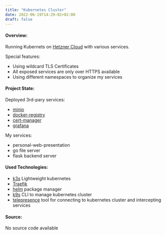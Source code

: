 ```yaml
---
title: "Kubernetes Cluster"
date: 2022-06-19T14:29:02+02:00
draft: false
---
```


#### Overview:
Running Kubernets on [Hetzner Cloud](https://www.hetzner.com/cloud) with various services.

Special features:
* Using wildcard TLS Certificates
* All exposed services are only over HTTPS available
* Using different namespaces to organize my services

#### Project State:
Deployed 3rd-pary services:
* [minio](https://min.io/)
* [docker-registry](https://docs.docker.com/registry/)
* [cert-manager](https://cert-manager.io/)
* [grafana](https://grafana.com/)


My services:
* personal-web-presentation
* go file server
* flask backend server

#### Used Technologies: 
* [k3s](https://k3s.io/) Lightweight kubernetes
* [Traefik](https://traefik.io/traefik/)
* [helm](https://helm.sh/) package manager
* [k9s](https://github.com/derailed/k9s) CLI to manage kubernetes cluster
* [telepresence](https://github.com/telepresenceio/telepresence) tool for connecting to kubernetes cluster and intercepting services

#### Source: 
No source code available
